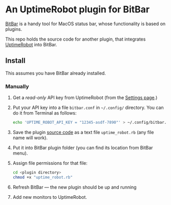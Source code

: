 # An UptimeRobot plugin for BitBar

<a href="https://getbitbar.com" target="_blank" rel="noopener noreferrer">BitBar</a> is a handy tool for MacOS status bar, whose functionality is based on plugins.

This repo holds the source code for another plugin, that integrates <a href="https://uptimerobot.com" target="_blank" rel="noopener noreferrer">UptimeRobot</a> into BitBar.

## Install

This assumes you have BitBar already installed.

### Manually

1. Get a *read-only* API key from UptimeRobot (from the <a href="https://uptimerobot.com/dashboard.php#mySettings" target="_blank">Settings page</a>.)
1. Put your API key into a file `bitbar.conf` in `~/.config/` directory. You can do it from Terminal as follows:

	```sh
	echo 'UPTIME_ROBOT_API_KEY = "12345-asdf-7890"' > ~/.config/bitbar.conf
	```

1. Save the plugin <a href="https://raw.githubusercontent.com/sergeypedan/bitbar-uptime-robot-dashboard/master/uptime_robot.rb" target="_blank">source code</a> as a text file `uptime_robot.rb` (any file name will work).
1. Put it into BitBar plugin folder (you can find its location from BitBar menu).
1. Assign file permissions for that file:

	```sh
	cd <plugin directory>
	chmod +x "uptime_robot.rb"
	```

1. Refresh BitBar — the new plugin should be up and running
1. Add new monitors to UptimeRobot.
